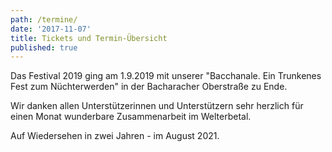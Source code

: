 ```yaml
---
path: /termine/
date: '2017-11-07'
title: Tickets und Termin-Übersicht
published: true
---
```


Das Festival 2019 ging am 1.9.2019 mit unserer "Bacchanale. Ein Trunkenes Fest zum Nüchterwerden" in der Bacharacher Oberstraße zu Ende.

Wir danken allen Unterstützerinnen und Unterstützern sehr herzlich für einen Monat wunderbare Zusammenarbeit im Welterbetal.

Auf Wiedersehen in zwei Jahren - im August 2021.

  

